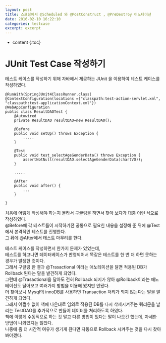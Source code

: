 ```yaml
---
layout: post
title: 스프링에서 @Scheduled 와 @PostConstruct , @PreDestroy 어노테이션
date: 2016-02-10 16:22:10
categories: testcase
excerpt: excerpt
---
```



* content
{:toc}


# JUnit Test Case 작성하기  
  
테스트 케이스를 작성하기 위해 자바에서 제공하는 JUnit 을 이용하여 테스트 케이스를 작성하였다.   

```{.java}
@RunWith(SpringJUnit4ClassRunner.class)
@ContextConfiguration(locations ={"classpath:test-action-servlet.xml", "classpath:test-applicationContext.xml"})
@WebAppConfiguration
public class ResultDAOTest { 
    @Autowired
	private ResultDAO resultDAO=new ResultDAO();
	
	@Before
    public void setUp() throws Exception {
		.....
	}
	
	@Test
    public void test_selectAgeGenderData() throws Exception {
    	assertNotNull(resultDAO.selectAgeGenderData(chartVO));
    }
	
	.....
	
	@After
	public void after() {
		...
	}
	
}
```

처음에 어떻게 작성해야 하는지 몰라서 구글링을 하면서 찾아 보다가 대충 이런 식으로 작성하였다.  
@Before에 각 테스트들이 시작하기전 공통으로 필요한 내용을 설정해 준 뒤에 @Test에서 본격적인 테스트를 진행한다.  
그 뒤에 @After에서 테스트 마무리를 한다.  
  
테스트 케이스를 작성하면서 한가지 문제가 있었는데,  
테스트를 하고나면 데이터베이스가 반영되어서 똑같은 테스트를 한 번 더 하면 못하는 경우가 발생한 것이다.  
그래서 구글링 한 결과 @Trasactional 이라는 애노테이션을 달면 적용된 DB가 Rollback 된다는 말을 발견하게 되었다.  
그런데 @Trasactional을 달아도 전혀 Rollback 되지가 않아 @Rollback이라는 애노테이션도 달아보고 여러가지 방법을 이용해 봤지만 안됐다.  
더 찾아보니 Mysql의 innoDB를 사용하면 Transaction 처리가 되지 않는다는 말을 발견하게 되었다.   
그래서 어쩔수 없이 책에 나온대로 임의로 적용된 DB를 다시 삭제시켜주는 쿼리문을 날리는 TestDAO를 추가적으로 만들어 데이터를 처리하도록 하였다.  
책에 이렇게 수동적으로 하는 것 말고 다른 방법이 있다는 말이 나오긴 했는데, 자세한 방법이 나와있지는 않았다.  
나중에 좀 더 시간적 여유가 생기게 된다면 자동으로 Rollback 시켜주는 것을 다시 찾아봐야겠다.  
